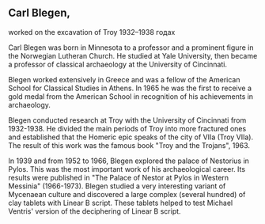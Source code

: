 ## Carl Blegen,

worked on the excavation of Troy 1932–1938 годах

Carl Blegen was born in Minnesota to a professor and a prominent figure in the Norwegian Lutheran Church. He studied at Yale University, then became a professor of classical archaeology at the University of Cincinnati.

Blegen worked extensively in Greece and was a fellow of the American School for Classical Studies in Athens. In 1965 he was the first to receive a gold medal from the American School in recognition of his achievements in archaeology.

Blegen conducted research at Troy with the University of Cincinnati from 1932-1938. He divided the main periods of Troy into more fractured ones and established that the Homeric epic speaks of the city of VIIa (Troy VIIa). The result of this work was the famous book "Troy and the Trojans", 1963.

In 1939 and from 1952 to 1966, Blegen explored the palace of Nestorius in Pylos. This was the most important work of his archaeological career. Its results were published in "The Palace of Nestor at Pylos in Western Messinia" (1966-1973). Blegen studied a very interesting variant of Mycenaean culture and discovered a large complex (several hundred) of clay tablets with Linear B script. These tablets helped to test Michael Ventris' version of the deciphering of Linear B script.
